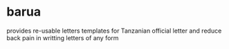 # barua
provides re-usable letters templates for Tanzanian official letter and reduce back pain in writting letters of any form
